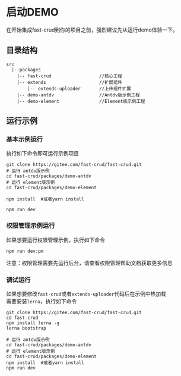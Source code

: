 # 启动DEMO
在开始集成fast-crud到你的项目之前，强烈建议先从运行demo体验一下。

## 目录结构
```
src
  |--packages    
    |-- fast-crud                  //核心工程
    |-- extends                    //扩展组件
        |-- extends-uploader       //上传组件扩展
    |-- demo-antdv                 //Antdv版示例工程
    |-- demo-element               //Element版示例工程

```

## 运行示例

### 基本示例运行
执行如下命令即可运行示例项目
```shell script
git clone https://gitee.com/fast-crud/fast-crud.git
# 运行 antdv版示例
cd fast-crud/packages/demo-antdv  
# 运行 element版示例
cd fast-crud/packages/demo-element  

npm install  #或者yarn install

npm run dev
```



### 权限管理示例运行
如果想要运行权限管理示例，执行如下命令
```shell script
npm run dev:pm
```
注意：权限管理需要先运行后台，请查看权限管理帮助文档获取更多信息


### 调试运行
如果想要修改`fast-crud`或者`extends-uploader`代码后在示例中热加载  
需要安装`lerna`，执行如下命令
```shell script
git clone https://gitee.com/fast-crud/fast-crud.git
cd fast-crud
npm install lerna -g
lerna bootstrap 

# 运行 antdv版示例
cd fast-crud/packages/demo-antdv  
# 运行 element版示例
cd fast-crud/packages/demo-element  
npm install  #或者yarn install
npm run dev
```
